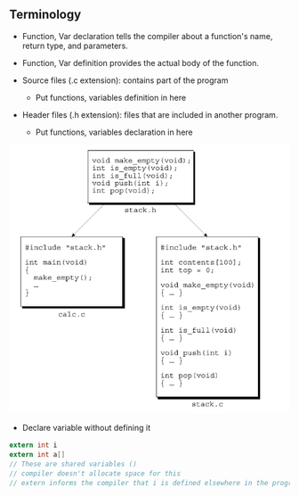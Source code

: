 
## Terminology

- Function, Var declaration tells the compiler about a function's name, return type, and parameters.
- Function, Var definition provides the actual body of the function.  

- Source files (.c extension): contains part of the program
    - Put functions, variables definition in here
- Header files (.h extension): files that are included in another program.
    - Put functions, variables declaration in here


![alt text](image.png)


- Declare variable without defining it

```c
extern int i
extern int a[]
// These are shared variables ()
// compiler doesn't allocate space for this
// extern informs the compiler that i is defined elsewhere in the program (most likely in a different source file) 
```



